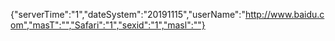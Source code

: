 {"serverTime":"1","dateSystem":"20191115","userName":"http://www.baidu.com","masT":"","Safari":"1","sexid":"1","masl":""}
